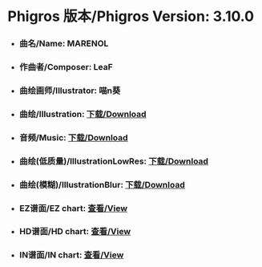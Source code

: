 
# Phigros 版本/Phigros Version:  3.10.0

- ### __曲名/Name:  MARENOL__

- ### __作曲者/Composer:  LeaF__

- ### __曲绘画师/Illustrator:  喵n葵__

- ### __曲绘/Illustration:  [下载/Download](https://github.com/Po6647A/WebAssests/releases/download/3.10.0/1041.png)__

- ### __音频/Music:  [下载/Download](https://github.com/Po6647A/WebAssests/releases/download/3.10.0/1681.ogg)__

- ### __曲绘(低质量)/IllustrationLowRes:  [下载/Download](https://github.com/Po6647A/WebAssests/releases/download/3.10.0/1533.png)__

- ### __曲绘(模糊)/IllustrationBlur:  [下载/Download](https://github.com/Po6647A/WebAssests/releases/download/3.10.0/0)__


- ### __EZ谱面/EZ chart:  [查看/View](./EZ.json/index.html)__

- ### __HD谱面/HD chart:  [查看/View](./HD.json/index.html)__

- ### __IN谱面/IN chart:  [查看/View](./IN.json/index.html)__
